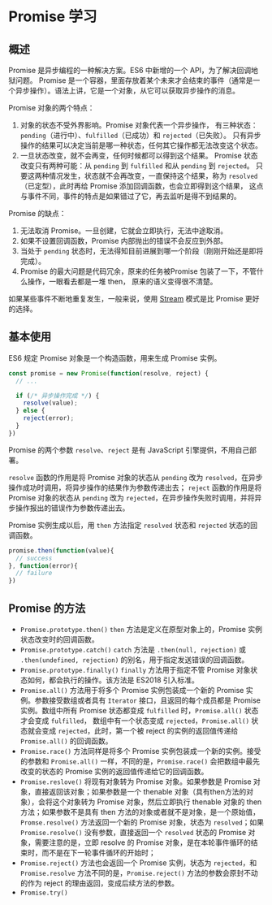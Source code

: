 # Promise 学习

## 概述

Promise 是异步编程的一种解决方案。ES6 中新增的一个 API，为了解决回调地狱问题。
Promise 是一个容器，里面存放着某个未来才会结束的事件（通常是一个异步操作）。语法上讲，它是一个对象，从它可以获取异步操作的消息。

Promise 对象的两个特点：
1. 对象的状态不受外界影响。Promise 对象代表一个异步操作，
有三种状态： `pending`（进行中）、`fulfilled`（已成功）和 `rejected`（已失败）。
只有异步操作的结果可以决定当前是哪一种状态，任何其它操作都无法改变这个状态。
2. 一旦状态改变，就不会再变，任何时候都可以得到这个结果。
Promise 状态改变只有两种可能：从 `pending` 到 `fulfilled` 和从 `pending` 到 `rejected`。
只要这两种情况发生，状态就不会再改变，一直保持这个结果，称为 `resolved`（已定型），此时再给 Promise 添加回调函数，也会立即得到这个结果，
这点与事件不同，事件的特点是如果错过了它，再去监听是得不到结果的。

Promise 的缺点：
1. 无法取消 Promise。一旦创建，它就会立即执行，无法中途取消。
2. 如果不设置回调函数，Promise 内部抛出的错误不会反应到外部。
3. 当处于 `pending` 状态时，无法得知目前进展到哪一个阶段（刚刚开始还是即将完成）。
4. Promise 的最大问题是代码冗余，原来的任务被Promise 包装了一下，不管什么操作，一眼看去都是一堆 then，
原来的语义变得很不清楚。

如果某些事件不断地重复发生，一般来说，使用 [Stream](https://nodejs.org/api/stream.html) 模式是比 Promise 更好的选择。

## 基本使用

ES6 规定 Promise 对象是一个构造函数，用来生成 Promise 实例。

```javascript
const promise = new Promise(function(resolve, reject) {
  // ...

  if (/* 异步操作完成 */) {
    resolve(value);
  } else {
    reject(error);
  }
})
```

Promise 的两个参数 `resolve`、`reject` 是有 JavaScript 引擎提供，不用自己部署。

`resolve` 函数的作用是将 Promise 对象的状态从 `pending` 改为 `resolved`，在异步操作成功时调用，将异步操作的结果作为参数传递出去；
`reject` 函数的作用是将 Promise 对象的状态从 `pending` 改为 `rejected`，在异步操作失败时调用，并将异步操作报出的错误作为参数传递出去。

Promise 实例生成以后，用 `then` 方法指定 `resolved` 状态和 `rejected` 状态的回调函数。

```JavaScript
promise.then(function(value){
  // success
}, function(error){
  // failure
})
```

## Promise 的方法
- `Promise.prototype.then()` `then` 方法是定义在原型对象上的，Promise 实例状态改变时的回调函数。
- `Promise.prototype.catch()` `catch` 方法是 `.then(null, rejection)` 或 `.then(undefined, rejection)` 的别名，用于指定发送错误的回调函数。
- `Promise.prototype.finally()` `finally` 方法用于指定不管 Promise 对象状态如何，都会执行的操作。该方法是 ES2018 引入标准。
- `Promise.all()` 方法用于将多个 Promise 实例包装成一个新的 Promise 实例。参数接受数组或者具有 `Iterator` 接口，且返回的每个成员都是 Promise 实例。数组中所有 Promise 状态都变成 `fulfilled` 时，`Promise.all()` 状态才会变成 `fulfilled`， 数组中有一个状态变成 `rejected`，`Promise.all()` 状态就会变成 `rejected`，此时，第一个被 reject 的实例的返回值传递给 `Promise.all()` 的回调函数。
- `Promise.race()` 方法同样是将多个 Promise 实例包装成一个新的实例。接受的参数和 `Promise.all()` 一样，不同的是，`Promise.race()` 会把数组中最先改变的状态的 Promise 实例的返回值传递给它的回调函数。
- `Promise.reslove()` 将现有对象转为 Promise 对象。如果参数是 Promise 对象，直接返回该对象；如果参数是一个 thenable 对象（具有then方法的对象），会将这个对象转为 Promise 对象，然后立即执行 thenable 对象的 then 方法；如果参数不是具有 then 方法的对象或者就不是对象，是一个原始值，`Promse.resolve()` 方法返回一个新的 Promise 对象，状态为 `resolved`；如果 `Promise.resolve()` 没有参数，直接返回一个 `resolved` 状态的 Promise 对象，需要注意的是，立即 resolve 的 Promise 对象，是在本轮事件循环的结束时，而不是在下一轮事件循环的开始时；
- `Promise.reject()` 方法也会返回一个 Promise 实例，状态为 `rejected`，和 `Promise.resolve` 方法不同的是，`Promise.reject()` 方法的参数会原封不动的作为 reject 的理由返回，变成后续方法的参数。
- `Promise.try()` 
